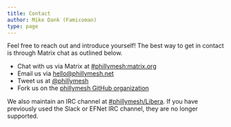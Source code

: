 ```yaml
---
title: Contact
author: Mike Dank (Famicoman)
type: page
---
```

Feel free to reach out and introduce yourself! The best way to get in contact is through Matrix chat as outlined below.

  * Chat with us via Matrix at [#phillymesh:matrix.org][1]
  * Email us via <hello@phillymesh.net><!--      * [Looking for a GPG Key?][2]--><!--     * Something super-sensitive? <phillymesh@protonmail.ch> -->
  * Tweet us at [@phillymesh][3]
  * Fork us on the [phillymesh GitHub organization][4]

We also maintain an IRC channel at [#phillymesh/Libera][5]. If you have previously used the Slack or EFNet IRC channel, they are no longer supported.

 [1]: https://matrix.to/#/#phillymesh:matrix.org
 [2]: /gpg/
 [3]: https://twitter.com/phillymesh
 [4]: https://github.com/phillymesh
 [5]: https://web.libera.chat/#phillymesh
